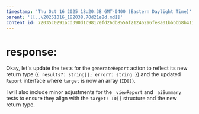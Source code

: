 ```yaml
---
timestamp: 'Thu Oct 16 2025 18:20:38 GMT-0400 (Eastern Daylight Time)'
parent: '[[..\20251016_182038.70d21e8d.md]]'
content_id: 72035c0291acd390d1c9817efd26db8556f212462a6fe8a01bbbbb8b411db258
---
```


# response:

Okay, let's update the tests for the `generateReport` action to reflect its new return type (`{ results?: string[]; error?: string }`) and the updated `Report` interface where `target` is now an array (`ID[]`).

I will also include minor adjustments for the `_viewReport` and `_aiSummary` tests to ensure they align with the `target: ID[]` structure and the new return type.
